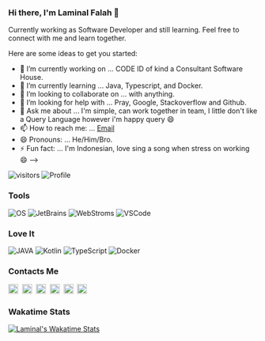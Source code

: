 ### Hi there, I'm Laminal Falah 👋

Currently working as Software Developer and still learning. Feel free to connect with me and learn together.

Here are some ideas to get you started:

- 🔭 I’m currently working on ... CODE ID of kind a Consultant Software House.
- 🌱 I’m currently learning ... Java, Typescript, and Docker.
- 👯 I’m looking to collaborate on ... with anything.
- 🤔 I’m looking for help with ... Pray, Google, Stackoverflow and Github.
- 💬 Ask me about ... I'm simple, can work together in team, I little don't like a Query Language however i'm happy query 😄
- 📫 How to reach me: ... [Email](mailto:laminalfalah08@gmail.com)
- 😄 Pronouns: ... He/Him/Bro.
- ⚡ Fun fact: ... I'm Indonesian, love sing a song when stress on working 😄
-->

![visitors](https://visitor-badge.glitch.me/badge?page_id=laminalfalah.laminalfalah)
![Profile](https://gpvc.arturio.dev/laminalfalah)

### Tools
![OS](https://img.shields.io/badge/OS-MacOS-blue?&logo=apple&logoColor=white)
![JetBrains](https://img.shields.io/badge/IDE-Jetbrains-red?&logo=Jetbrains&logoColor=red)
![WebStroms](https://img.shields.io/badge/IDE-WebStroms-green?&logo=WebStroms&logoColor=blue)
![VSCode](https://img.shields.io/badge/Text%20Editor-Visual%20Studio%20Code-blue?&logo=visual%20studio%20code&logoColor=blue)

### Love It
![JAVA](https://img.shields.io/badge/Code-Java-red?&logo=java&logoColor=white)
![Kotlin](https://img.shields.io/badge/Code-Kotlin-blue?&logo=kotlin&logoColor=white)
![TypeScript](https://img.shields.io/badge/Code-Typescript-blue?&logo=typescript&logoColor=blue)
![Docker](https://img.shields.io/badge/DevOps-Docker-blue?&logo=Docker)

### Contacts Me
<p>
  <a href="https://laminalfalah.github.io/" target="blank"><img src="https://cdn.jsdelivr.net/npm/simple-icons@3.4.0/icons/github.svg" height="20"/></a>&nbsp;
  <a href="https://www.linkedin.com/in/laminalfalah" target="blank"><img src="https://cdn.jsdelivr.net/npm/simple-icons@3.4.0/icons/linkedin.svg" height="20" /></a>&nbsp;
  <a href="https://twitter.com/laminalfalah" target="blank"><img src="https://cdn.jsdelivr.net/npm/simple-icons@3.4.0/icons/twitter.svg" height="20" /></a>&nbsp;
  <a href="https://www.facebook.com/laminalfalah" target="blank"><img src="https://cdn.jsdelivr.net/npm/simple-icons@3.4.0/icons/facebook.svg" height="20" /></a>&nbsp;
  <a href="https://www.instagram.com/laminal_falah/" target="blank"><img src="https://cdn.jsdelivr.net/npm/simple-icons@3.4.0/icons/instagram.svg" height="20" /></a>&nbsp;
  <a href="https://www.youtube.com/c/laminalfalah" target="blank"><img src="https://cdn.jsdelivr.net/npm/simple-icons@3.4.0/icons/youtube.svg" height="20" /></a>
</p>

### Wakatime Stats
[![Laminal's Wakatime Stats](https://github-readme-stats.vercel.app/api/wakatime?username=laminalfalah&layout=compact&theme=dark&show_icons=true)](https://github.com/laminal-falah/laminal-falah)

<!--START_SECTION:waka-->
<!--END_SECTION:waka-->

